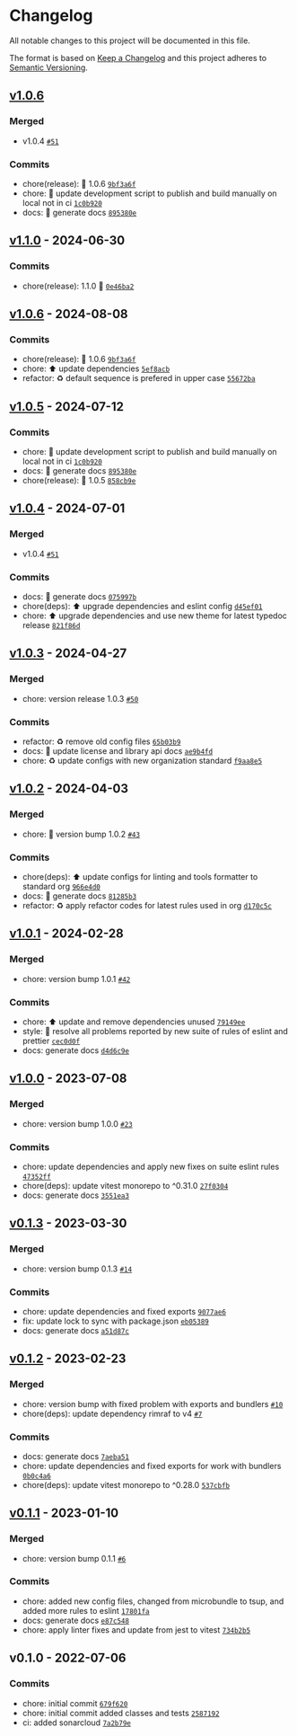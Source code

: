 # Changelog

All notable changes to this project will be documented in this file.

The format is based on [Keep a Changelog](https://keepachangelog.com/en/1.0.0/)
and this project adheres to [Semantic Versioning](https://semver.org/spec/v2.0.0.html).

## [v1.0.6](https://luffynando.github.com/nodecfdi/base-converter/compare/v1.1.0...v1.0.6)

### Merged

- v1.0.4 [`#51`](https://luffynando.github.com/nodecfdi/base-converter/pull/51)

### Commits

- chore(release): :tada: 1.0.6 [`9bf3a6f`](https://luffynando.github.com/nodecfdi/base-converter/commit/9bf3a6f7266674b0668e22e0013a7ca2dc4b5833)
- chore: :hammer: update development script to publish and build manually on local not in ci [`1c0b920`](https://luffynando.github.com/nodecfdi/base-converter/commit/1c0b920837b7a947507fff1c9e8b594f95784934)
- docs: :memo: generate docs [`895380e`](https://luffynando.github.com/nodecfdi/base-converter/commit/895380e434264cde1fbae2c30f25faf33a7c6e75)

## [v1.1.0](https://luffynando.github.com/nodecfdi/base-converter/compare/v1.0.6...v1.1.0) - 2024-06-30

### Commits

- chore(release): 1.1.0 :tada: [`0e46ba2`](https://luffynando.github.com/nodecfdi/base-converter/commit/0e46ba2147df6d8b1be6de7a874c964b7237eeea)

## [v1.0.6](https://luffynando.github.com/nodecfdi/base-converter/compare/v1.0.5...v1.0.6) - 2024-08-08

### Commits

- chore(release): :tada: 1.0.6 [`9bf3a6f`](https://luffynando.github.com/nodecfdi/base-converter/commit/9bf3a6f7266674b0668e22e0013a7ca2dc4b5833)
- chore: :arrow_up: update dependencies [`5ef8acb`](https://luffynando.github.com/nodecfdi/base-converter/commit/5ef8acbb87403ef3de2b9f95341a16c392437948)
- refactor: :recycle: default sequence is prefered in upper case [`55672ba`](https://luffynando.github.com/nodecfdi/base-converter/commit/55672ba7b10c864aa2c42e7f93f4748ad7e346f2)

## [v1.0.5](https://luffynando.github.com/nodecfdi/base-converter/compare/v1.0.4...v1.0.5) - 2024-07-12

### Commits

- chore: :hammer: update development script to publish and build manually on local not in ci [`1c0b920`](https://luffynando.github.com/nodecfdi/base-converter/commit/1c0b920837b7a947507fff1c9e8b594f95784934)
- docs: :memo: generate docs [`895380e`](https://luffynando.github.com/nodecfdi/base-converter/commit/895380e434264cde1fbae2c30f25faf33a7c6e75)
- chore(release): :tada: 1.0.5 [`858cb9e`](https://luffynando.github.com/nodecfdi/base-converter/commit/858cb9e467b6fde1f379733cf87da01cd9929597)

## [v1.0.4](https://luffynando.github.com/nodecfdi/base-converter/compare/v1.0.3...v1.0.4) - 2024-07-01

### Merged

- v1.0.4 [`#51`](https://luffynando.github.com/nodecfdi/base-converter/pull/51)

### Commits

- docs: :memo: generate docs [`075997b`](https://luffynando.github.com/nodecfdi/base-converter/commit/075997b7e0f23aa74bb308db7bd9638172661024)
- chore(deps): :arrow_up: upgrade dependencies and eslint config [`d45ef01`](https://luffynando.github.com/nodecfdi/base-converter/commit/d45ef01acce3395fb95ea3a82ed9ac8486dc4339)
- chore: :arrow_up: upgrade dependencies and use new theme for latest typedoc release [`821f86d`](https://luffynando.github.com/nodecfdi/base-converter/commit/821f86d6b4a333c1496046c37fa99a3911dfb6df)

## [v1.0.3](https://luffynando.github.com/nodecfdi/base-converter/compare/v1.0.2...v1.0.3) - 2024-04-27

### Merged

- chore: version release 1.0.3 [`#50`](https://luffynando.github.com/nodecfdi/base-converter/pull/50)

### Commits

- refactor: :recycle: remove old config files [`65b03b9`](https://luffynando.github.com/nodecfdi/base-converter/commit/65b03b91a5440a894f4101c7e0c29a84d1666c54)
- docs: :memo: update license and library api docs [`ae9b4fd`](https://luffynando.github.com/nodecfdi/base-converter/commit/ae9b4fdf429cbbadaa65050ac5b2c645f14c713c)
- chore: :recycle: update configs with new organization standard [`f9aa8e5`](https://luffynando.github.com/nodecfdi/base-converter/commit/f9aa8e5e5d7b038dd30c8f7ed84835d2dae141e3)

## [v1.0.2](https://luffynando.github.com/nodecfdi/base-converter/compare/v1.0.1...v1.0.2) - 2024-04-03

### Merged

- chore: 🚀 version bump 1.0.2 [`#43`](https://luffynando.github.com/nodecfdi/base-converter/pull/43)

### Commits

- chore(deps): :arrow_up: update configs for linting and tools formatter to standard org [`966e4d0`](https://luffynando.github.com/nodecfdi/base-converter/commit/966e4d0710ac35ed407552186cdc0a337c4bd539)
- docs: :memo: generate docs [`81285b3`](https://luffynando.github.com/nodecfdi/base-converter/commit/81285b3b44aab172849dad9d1d8c18eff208ece6)
- refactor: :recycle: apply refactor codes for latest rules used in org [`d170c5c`](https://luffynando.github.com/nodecfdi/base-converter/commit/d170c5cb68b8a492d1998de377a582e552a5bfb2)

## [v1.0.1](https://luffynando.github.com/nodecfdi/base-converter/compare/v1.0.0...v1.0.1) - 2024-02-28

### Merged

- chore: version bump 1.0.1 [`#42`](https://luffynando.github.com/nodecfdi/base-converter/pull/42)

### Commits

- chore: :arrow_up: update and remove dependencies unused [`79149ee`](https://luffynando.github.com/nodecfdi/base-converter/commit/79149ee1cf5f885c577952817ceea984ca706d57)
- style: :rotating_light: resolve all problems reported by new suite of rules of eslint and prettier [`cec0d0f`](https://luffynando.github.com/nodecfdi/base-converter/commit/cec0d0f336234d22a92c7768839c571424790ece)
- docs: generate docs [`d4d6c9e`](https://luffynando.github.com/nodecfdi/base-converter/commit/d4d6c9e596d4fdf1cc6f91eb9bface8d39fc96d1)

## [v1.0.0](https://luffynando.github.com/nodecfdi/base-converter/compare/v0.1.3...v1.0.0) - 2023-07-08

### Merged

- chore: version bump 1.0.0 [`#23`](https://luffynando.github.com/nodecfdi/base-converter/pull/23)

### Commits

- chore: update dependencies and apply new fixes on suite eslint rules [`47352ff`](https://luffynando.github.com/nodecfdi/base-converter/commit/47352ff6f1381faba158134da4ed3e842f0d9cdc)
- chore(deps): update vitest monorepo to ^0.31.0 [`27f0304`](https://luffynando.github.com/nodecfdi/base-converter/commit/27f0304063f9f9d5dcfa9a6924473fb7857fad29)
- docs: generate docs [`3551ea3`](https://luffynando.github.com/nodecfdi/base-converter/commit/3551ea300cb2ebaf40f9aaeed5f99012e64f5d33)

## [v0.1.3](https://luffynando.github.com/nodecfdi/base-converter/compare/v0.1.2...v0.1.3) - 2023-03-30

### Merged

- chore: version bump 0.1.3 [`#14`](https://luffynando.github.com/nodecfdi/base-converter/pull/14)

### Commits

- chore: update dependencies and fixed exports [`9077ae6`](https://luffynando.github.com/nodecfdi/base-converter/commit/9077ae6543d425e002701f30026cfbb5099fc2ad)
- fix: update lock to sync with package.json [`eb05389`](https://luffynando.github.com/nodecfdi/base-converter/commit/eb05389bb339a2c255012da6442cc4d63689d1a7)
- docs: generate docs [`a51d87c`](https://luffynando.github.com/nodecfdi/base-converter/commit/a51d87c8bc66b767ebdf8118cdb18b17e2004e11)

## [v0.1.2](https://luffynando.github.com/nodecfdi/base-converter/compare/v0.1.1...v0.1.2) - 2023-02-23

### Merged

- chore: version bump with fixed problem with exports and bundlers [`#10`](https://luffynando.github.com/nodecfdi/base-converter/pull/10)
- chore(deps): update dependency rimraf to v4 [`#7`](https://luffynando.github.com/nodecfdi/base-converter/pull/7)

### Commits

- docs: generate docs [`7aeba51`](https://luffynando.github.com/nodecfdi/base-converter/commit/7aeba51a62d5a8635a50a6933273ec6983553f13)
- chore: update dependencies and fixed exports for work with bundlers [`0b0c4a6`](https://luffynando.github.com/nodecfdi/base-converter/commit/0b0c4a6d88211b403b37a5a48cbf9389929263de)
- chore(deps): update vitest monorepo to ^0.28.0 [`537cbfb`](https://luffynando.github.com/nodecfdi/base-converter/commit/537cbfb2e6e71c4c0480f678fe2c7248c68f9a90)

## [v0.1.1](https://luffynando.github.com/nodecfdi/base-converter/compare/v0.1.0...v0.1.1) - 2023-01-10

### Merged

- chore: version bump 0.1.1 [`#6`](https://luffynando.github.com/nodecfdi/base-converter/pull/6)

### Commits

- chore: added new config files, changed from microbundle to tsup, and added more rules to eslint [`17801fa`](https://luffynando.github.com/nodecfdi/base-converter/commit/17801facaaca82aebea71203194229d76c48331f)
- docs: generate docs [`e87c548`](https://luffynando.github.com/nodecfdi/base-converter/commit/e87c5488cc69740c74f3e3fb1758adde93b32ef9)
- chore: apply linter fixes and update from jest to vitest [`734b2b5`](https://luffynando.github.com/nodecfdi/base-converter/commit/734b2b5e3cbcdf6f42fff960036e3d91f3c1e483)

## v0.1.0 - 2022-07-06

### Commits

- chore: initial commit [`679f620`](https://luffynando.github.com/nodecfdi/base-converter/commit/679f6204d1327d1c096c60615342ce373e390722)
- chore: initial commit added classes and tests [`2587192`](https://luffynando.github.com/nodecfdi/base-converter/commit/2587192e89121dd8de1e1eefa700dbbe7345f908)
- ci: added sonarcloud [`7a2b79e`](https://luffynando.github.com/nodecfdi/base-converter/commit/7a2b79e9c396976054967c8bef37bce6751e915a)
